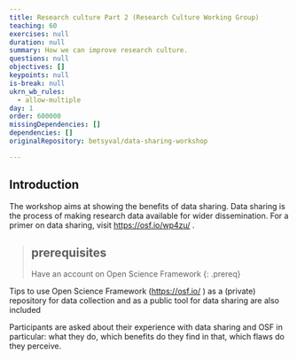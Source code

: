 ```yaml
---
title: Research culture Part 2 (Research Culture Working Group)
teaching: 60
exercises: null
duration: null
summary: How we can improve research culture.
questions: null
objectives: []
keypoints: null
is-break: null
ukrn_wb_rules:
  - allow-multiple
day: 1
order: 600000
missingDependencies: []
dependencies: []
originalRepository: betsyval/data-sharing-workshop

---
```

## Introduction

The workshop aims at showing the benefits of data sharing.
Data sharing is the process of making research data available for wider dissemination. For a primer on data sharing, visit https://osf.io/wp4zu/ .


> ## prerequisites
> Have an account on Open Science Framework
{: .prereq}

Tips to use Open Science Framework (https://osf.io/ ) as a (private) repository for data collection and as a public tool for data sharing are also included

Participants are asked about their experience with data sharing and OSF in particular: what they do, which benefits do they find in that, which flaws do they perceive.



